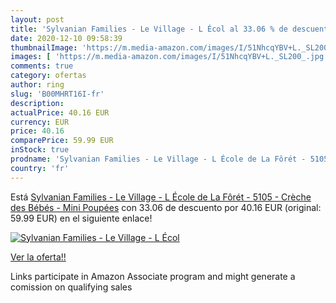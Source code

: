 ```yaml
---
layout: post
title: 'Sylvanian Families - Le Village - L Écol al 33.06 % de descuento'
date: 2020-12-10 09:58:39
thumbnailImage: 'https://m.media-amazon.com/images/I/51NhcqYBV+L._SL200_.jpg'
images: [ 'https://m.media-amazon.com/images/I/51NhcqYBV+L._SL200_.jpg' ]
comments: true
category: ofertas
author: ring
slug: 'B00MHRT16I-fr'
description:
actualPrice: 40.16 EUR
currency: EUR
price: 40.16
comparePrice: 59.99 EUR
inStock: true
prodname: 'Sylvanian Families - Le Village - L École de La Fôrét - 5105 - Crèche des Bébés - Mini Poupées'
country: 'fr'
---
```


Está [Sylvanian Families - Le Village - L École de La Fôrét - 5105 - Crèche des Bébés - Mini Poupées](https://www.amazon.fr/dp/B00MHRT16I/?tag=tolees0d-21) con 33.06 de descuento por 40.16 EUR (original: 59.99 EUR) en el siguiente enlace!

[![Sylvanian Families - Le Village - L Écol](https://m.media-amazon.com/images/I/51NhcqYBV+L._SL200_.jpg)](https://www.amazon.fr/dp/B00MHRT16I/?tag=tolees0d-21)

[Ver la oferta!!](https://www.amazon.fr/dp/B00MHRT16I/?tag=tolees0d-21)

Links participate in Amazon Associate program and might generate a comission on qualifying sales


